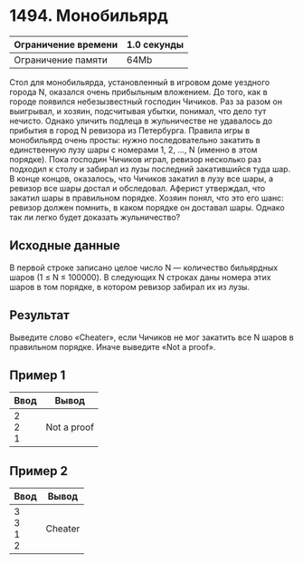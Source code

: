 # 1494. Монобильярд

| Ограничение времени |	1.0 секунды |
| ------------------- | --------- |
| Ограничение памяти  |	     64Mb |

Стол для монобильярда, установленный в игровом доме уездного города N, оказался очень прибыльным вложением. До того, как в городе появился небезызвестный господин Чичиков. Раз за разом он выигрывал, и хозяин, подсчитывая убытки, понимал, что дело тут нечисто. Однако уличить подлеца в жульничестве не удавалось до прибытия в город N ревизора из Петербурга.
Правила игры в монобильярд очень просты: нужно последовательно закатить в единственную лузу шары с номерами 1, 2, …, N (именно в этом порядке). Пока господин Чичиков играл, ревизор несколько раз подходил к столу и забирал из лузы последний закатившийся туда шар. В конце концов, оказалось, что Чичиков закатил в лузу все шары, а ревизор все шары достал и обследовал. Аферист утверждал, что закатил шары в правильном порядке. Хозяин понял, что это его шанс: ревизор должен помнить, в каком порядке он доставал шары. Однако так ли легко будет доказать жульничество?

## Исходные данные

В первой строке записано целое число N — количество бильярдных шаров (1 ≤ N ≤ 100000). В следующих N строках даны номера этих шаров в том порядке, в котором ревизор забирал их из лузы.

## Результат

Выведите слово «Cheater», если Чичиков не мог закатить все N шаров в правильном порядке. Иначе выведите «Not a proof».

## Пример 1 

|Ввод |	Вывод |
| --- | ----- |
| 2 <br> 2 <br> 1| Not a proof |

## Пример 2

|Ввод |	Вывод |
| --- | ----- |
| 3 <br> 3 <br> 1 <br> 2 | Cheater |
